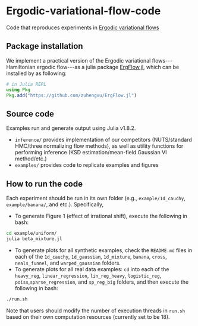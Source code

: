 # Ergodic-variational-flow-code
Code that reproduces experiments in [Ergodic variational flows](https://arxiv.org/pdf/2205.07475.pdf)

## Package installation

We implement a practical version of the Ergodic variational flows---Hamiltonian ergodic flow---as a julia package [ErgFlow.jl](https://github.com/zuhengxu/ErgFlow.jl), which can be installed by as following:

```julia
# in Julia REPL
using Pkg
Pkg.add("https://github.com/zuhengxu/ErgFlow.jl")
```

## Source code 
Examples run and generate output using Julia v1.8.2.
- `inference/` provides implementation of our competitors (NUTS/standard HMC/three normalizing flow methods), as well as utility functions for performing inference (KSD estimation/mean-field Gaussian VI method/etc.)
- `examples/` provides code to replicate examples and figures 


## How to run the code
Each experiment should be run in its own folder (e.g., `example/1d_cauchy`, `example/banana/`, and etc.). Specifically, 
* To generate Figure 1 (effect of irrational shift), execute the following in bash:
```bash
cd example/uniform/
julia beta_mixture.jl
```
* To generate plots for all synthetic examples, check the `README.md` files in each of the `1d_cauchy`, `1d_gaussian`, `1d_mixture`, `banana`, `cross`, `neals_funnel`, and `warped_gaussian` folders. 
* To generate plots for all real data examples: `cd` into each of the `heavy_reg`, `linear_regression`, `lin_reg_heavy`, `logistic_reg`, `poiss`,`sparse_regression`, and `sp_reg_big` folders, and then execute the following in bash:
```bash
./run.sh
```  
Note that users should modify the number of execution threads in `run.sh` based on their own computation resources (currently set to be 18).

